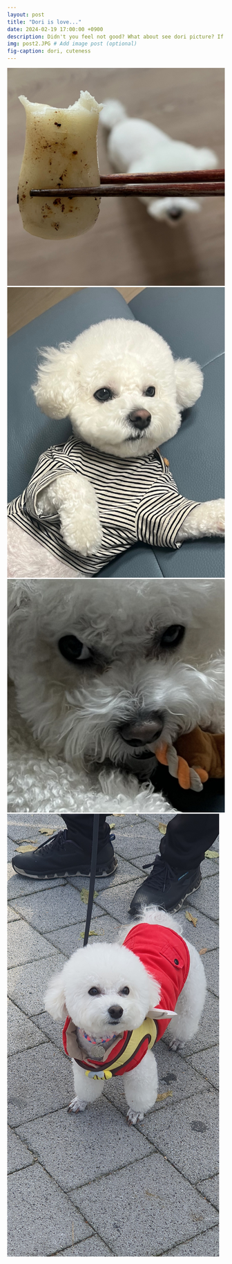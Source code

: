```yaml
---
layout: post
title: "Dori is love..."
date: 2024-02-19 17:00:00 +0900
description: Didn't you feel not good? What about see dori picture? If it make a feel better. # Add post description (optional)
img: post2.JPG # Add image post (optional)
fig-caption: dori, cuteness
---
```


![content1](/assets/img/content1.JPG)
![content2](/assets/img/content2.JPG)
![content3](/assets/img/content3.JPG)
![content4](/assets/img/content4.JPG)